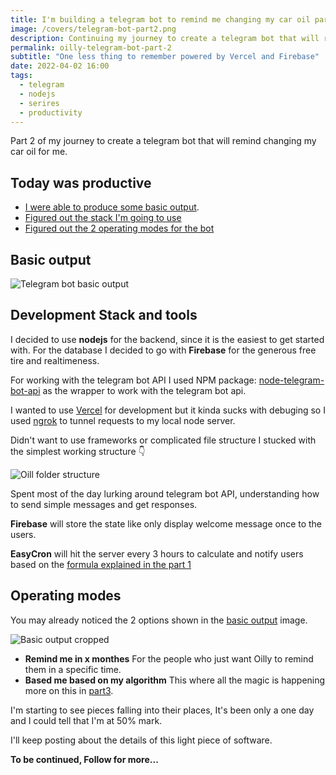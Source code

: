 ```yaml
---
title: I'm building a telegram bot to remind me changing my car oil part 2
image: /covers/telegram-bot-part2.png
description: Continuing my journey to create a telegram bot that will remind changing my car oil for me using nodejs.
permalink: oilly-telegram-bot-part-2
subtitle: "One less thing to remember powered by Vercel and Firebase"
date: 2022-04-02 16:00
tags:
  - telegram
  - nodejs
  - serires
  - productivity
---
```


Part 2 of my journey to create a telegram bot that will remind changing my car oil for me.

## Today was productive

- [I were able to produce some basic output](#basic-output).
- [Figured out the stack I'm going to use](#development-stack-and-tools)
- [Figured out the 2 operating modes for the bot](#operating-modes)

## Basic output

![Telegram bot basic output](/uploads/telegram-bot-basic-output.png)

## Development Stack and tools

I decided to use **nodejs** for the backend, since it is the easiest to get started with.
For the database I decided to go with **Firebase** for the generous free tire and realtimeness.

For working with the telegram bot API I used NPM package: [node-telegram-bot-api](https://github.com/yagop/node-telegram-bot-api) as the wrapper to work with the telegram bot api.

I wanted to use [Vercel](https://vercel.com/) for development but it kinda sucks with debuging so I used [ngrok](https://ngrok.com/) to tunnel requests to my local node server.

Didn't want to use frameworks or complicated file structure I stucked with the simplest working structure 👇

![Oill folder structure](/uploads/oilly-telegram-folder-structure.png)

Spent most of the day lurking around telegram bot API, understanding how to send simple messages and get responses.

<UrlPreview url="https://core.telegram.org/bots/api/" />

**Firebase** will store the state like only display welcome message once to the users.

**EasyCron** will hit the server every 3 hours to calculate and notify users based on the [formula explained in the part 1](https://ahmednagi.com/oilly-telegram-bot)

## Operating modes

You may already noticed the 2 options shown in the [basic output](#basic-output) image.

![Basic output cropped](/uploads/telegram-bot-basic-output-cropped.png)

- **Remind me in x monthes** For the people who just want Oilly to remind them in a specific time.
- **Based me based on my algorithm** This where all the magic is happening more on this in [part3](https://ahmednagi.com/oilly-telegram-bot-part-3).

I'm starting to see pieces falling into their places, It's been only a one day and I could tell that I'm at 50% mark.

I'll keep posting about the details of this light piece of software.

**To be continued, Follow for more...**

